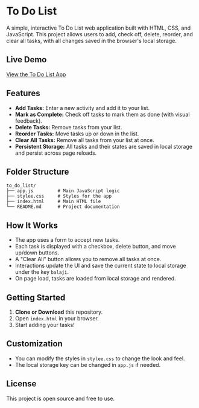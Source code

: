 # To Do List

A simple, interactive To Do List web application built with HTML, CSS, and JavaScript. This project allows users to add, check off, delete, reorder, and clear all tasks, with all changes saved in the browser's local storage.

## Live Demo

[View the To Do List App](https://balaji-to-do-list.netlify.app/)

## Features

- **Add Tasks:** Enter a new activity and add it to your list.
- **Mark as Complete:** Check off tasks to mark them as done (with visual feedback).
- **Delete Tasks:** Remove tasks from your list.
- **Reorder Tasks:** Move tasks up or down in the list.
- **Clear All Tasks:** Remove all tasks from your list at once.
- **Persistent Storage:** All tasks and their states are saved in local storage and persist across page reloads.

## Folder Structure

```
to_do_list/
├── app.js         # Main JavaScript logic
├── stylee.css     # Styles for the app
├── index.html     # Main HTML file
└── README.md      # Project documentation
```

## How It Works

- The app uses a form to accept new tasks.
- Each task is displayed with a checkbox, delete button, and move up/down buttons.
- A "Clear All" button allows you to remove all tasks at once.
- Interactions update the UI and save the current state to local storage under the key `balaji`.
- On page load, tasks are loaded from local storage and rendered.

## Getting Started

1. **Clone or Download** this repository.
2. Open `index.html` in your browser.
3. Start adding your tasks!

## Customization

- You can modify the styles in `stylee.css` to change the look and feel.
- The local storage key can be changed in `app.js` if needed.

<!-- ## Demo

![Screenshot of To Do List App](screenshot.png) Add a screenshot if available -->

## License

This project is open source and free to use.
